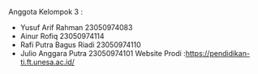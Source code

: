 Anggota Kelompok 3 :
- Yusuf Arif Rahman 23050974083
- Ainur Rofiq 23050974114
- Rafi Putra Bagus Riadi 23050974110
- Julio Anggara Putra 23050974101
Website Prodi :https://pendidikan-ti.ft.unesa.ac.id/
